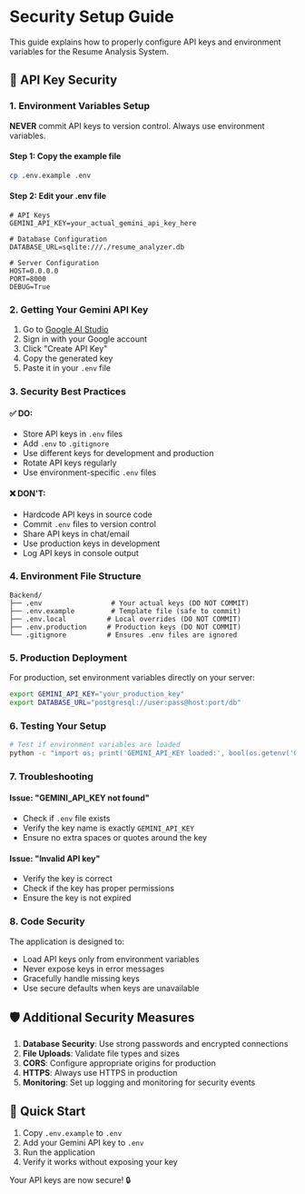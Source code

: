 # Security Setup Guide

This guide explains how to properly configure API keys and environment variables for the Resume Analysis System.

## 🔐 API Key Security

### 1. Environment Variables Setup

**NEVER** commit API keys to version control. Always use environment variables.

#### Step 1: Copy the example file
```bash
cp .env.example .env
```

#### Step 2: Edit your .env file
```env
# API Keys
GEMINI_API_KEY=your_actual_gemini_api_key_here

# Database Configuration
DATABASE_URL=sqlite:///./resume_analyzer.db

# Server Configuration
HOST=0.0.0.0
PORT=8000
DEBUG=True
```

### 2. Getting Your Gemini API Key

1. Go to [Google AI Studio](https://makersuite.google.com/app/apikey)
2. Sign in with your Google account
3. Click "Create API Key"
4. Copy the generated key
5. Paste it in your `.env` file

### 3. Security Best Practices

#### ✅ DO:
- Store API keys in `.env` files
- Add `.env` to `.gitignore`
- Use different keys for development and production
- Rotate API keys regularly
- Use environment-specific `.env` files

#### ❌ DON'T:
- Hardcode API keys in source code
- Commit `.env` files to version control
- Share API keys in chat/email
- Use production keys in development
- Log API keys in console output

### 4. Environment File Structure

```
Backend/
├── .env                 # Your actual keys (DO NOT COMMIT)
├── .env.example         # Template file (safe to commit)
├── .env.local          # Local overrides (DO NOT COMMIT)
├── .env.production     # Production keys (DO NOT COMMIT)
└── .gitignore          # Ensures .env files are ignored
```

### 5. Production Deployment

For production, set environment variables directly on your server:

```bash
export GEMINI_API_KEY="your_production_key"
export DATABASE_URL="postgresql://user:pass@host:port/db"
```

### 6. Testing Your Setup

```bash
# Test if environment variables are loaded
python -c "import os; print('GEMINI_API_KEY loaded:', bool(os.getenv('GEMINI_API_KEY')))"
```

### 7. Troubleshooting

#### Issue: "GEMINI_API_KEY not found"
- Check if `.env` file exists
- Verify the key name is exactly `GEMINI_API_KEY`
- Ensure no extra spaces or quotes around the key

#### Issue: "Invalid API key"
- Verify the key is correct
- Check if the key has proper permissions
- Ensure the key is not expired

### 8. Code Security

The application is designed to:
- Load API keys only from environment variables
- Never expose keys in error messages
- Gracefully handle missing keys
- Use secure defaults when keys are unavailable

## 🛡️ Additional Security Measures

1. **Database Security**: Use strong passwords and encrypted connections
2. **File Uploads**: Validate file types and sizes
3. **CORS**: Configure appropriate origins for production
4. **HTTPS**: Always use HTTPS in production
5. **Monitoring**: Set up logging and monitoring for security events

## 📝 Quick Start

1. Copy `.env.example` to `.env`
2. Add your Gemini API key to `.env`
3. Run the application
4. Verify it works without exposing your key

Your API keys are now secure! 🔒
